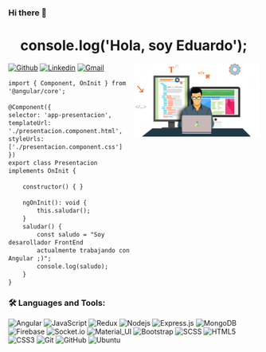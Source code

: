 ### Hi there 👋
<h1 align="center">  console.log('Hola, soy Eduardo');</h1>

[![Github](https://img.shields.io/badge/-Github-000?style=flat&logo=Github&logoColor=white)](https://github.com/eduardosm1291)
[![Linkedin](https://img.shields.io/badge/-LinkedIn-blue?style=flat&logo=Linkedin&logoColor=white)](https://www.linkedin.com/in/josé-eduardo-sánchez-méndez-953700132)
[![Gmail](https://img.shields.io/badge/-Gmail-c14438?style=flat&logo=Gmail&logoColor=white)](mailto:jesanchezm12@gmail.com)
<img align="right" alt="img"  margin-top="100px" src="https://github.com/eduardosm1291/eduardosm1291/blob/main/assets/img/image1.png" width="50%" height="auto" />
```golang
import { Component, OnInit } from '@angular/core';

@Component({
selector: 'app-presentacion',
templateUrl: './presentacion.component.html',
styleUrls: ['./presentacion.component.css']
})
export class Presentacion implements OnInit {

    constructor() { }

    ngOnInit(): void {
        this.saludar();
    }
    saludar() {
        const saludo = "Soy desarollador FrontEnd
        actualmente trabajando con Angular ;)";
        console.log(saludo);
    }
} 
```




### 🛠️ Languages and Tools:
![Angular](https://img.shields.io/badge/-Angular-black?style=flat-square&logo=angular)
![JavaScript](https://img.shields.io/badge/-JavaScript-black?style=flat-square&logo=javascript)
![Redux](https://img.shields.io/badge/-Redux-black?style=flat-square&logo=Redux)
![Nodejs](https://img.shields.io/badge/-Nodejs-black?style=flat-square&logo=Node.js)
![Express.js](https://img.shields.io/badge/-Express-black?style=flat-square&logo=expressjs)
![MongoDB](https://img.shields.io/badge/-MongoDB-black?style=flat-square&logo=mongodb)
![Firebase](https://img.shields.io/badge/-Firebase-black?style=flat-square&logo=Firebase)
![Socket.io](https://img.shields.io/badge/-Socket-black?style=flat-square&logo=socket.io)
![Material_UI](https://img.shields.io/badge/-Material_UI-black?style=flat-square&logo=material-ui)
![Bootstrap](https://img.shields.io/badge/-Bootstrap-black?style=flat-square&logo=bootstrap)
![SCSS](https://img.shields.io/badge/-SCSS-black?style=flat-square&logo=SASS)
![HTML5](https://img.shields.io/badge/-HTML5-black?style=flat-square&logo=html5&logoColor=white)
![CSS3](https://img.shields.io/badge/-CSS3-black?style=flat-square&logo=css3)
![Git](https://img.shields.io/badge/-Git-black?style=flat-square&logo=git)
![GitHub](https://img.shields.io/badge/-GitHub-black?style=flat-square&logo=github)
![Ubuntu](https://img.shields.io/badge/-Ubuntu-black?style=flat-square&logo=ubuntu)
